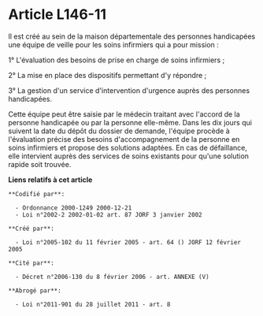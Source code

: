 # Article L146-11

Il est créé au sein de la maison départementale des personnes handicapées une équipe de veille pour les soins infirmiers qui
a pour mission :

1° L'évaluation des besoins de prise en charge de soins infirmiers ;

2° La mise en place des dispositifs permettant d'y répondre ;

3° La gestion d'un service d'intervention d'urgence auprès des personnes handicapées.

Cette équipe peut être saisie par le médecin traitant avec l'accord de la personne handicapée ou par la personne elle-même.
Dans les dix jours qui suivent la date du dépôt du dossier de demande, l'équipe procède à l'évaluation précise des besoins
d'accompagnement de la personne en soins infirmiers et propose des solutions adaptées. En cas de défaillance, elle intervient
auprès des services de soins existants pour qu'une solution rapide soit trouvée.

**Liens relatifs à cet article**

	**Codifié par**:

	  - Ordonnance 2000-1249 2000-12-21
	  - Loi n°2002-2 2002-01-02 art. 87 JORF 3 janvier 2002

	**Créé par**:

	  - Loi n°2005-102 du 11 février 2005 - art. 64 () JORF 12 février 2005

	**Cité par**:

	  - Décret n°2006-130 du 8 février 2006 - art. ANNEXE (V)

	**Abrogé par**:

	  - Loi n°2011-901 du 28 juillet 2011 - art. 8
